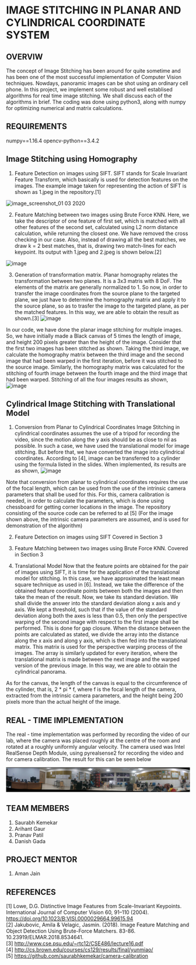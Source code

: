 # IMAGE STITCHING IN PLANAR AND CYLINDRICAL COORDINATE SYSTEM


## OVERVIW
The concept of Image Stitching has been around for quite sometime and has been one of the most successful implementation of Computer Vision techniques. Nowdays, panoramic images can be shot using an ordinary cell phone. In this project, we implement some robust and well establised algorithms for real time image stitching. We shall discuss each of the algorithms in brief. The coding was done using python3, along with numpy for optimizing numerical and matrix calculations. 

## REQUIREMENTS
numpy==1.16.4 opencv-python==3.4.2

## Image Stitching using Homography

1. Feature Detection on images using SIFT.
SIFT stands for Scale Invariant Feature Transform, which basically is used for detection features on the images. The example image taken for representing the action of SIFT is shown as 1.jpeg in the repository.[1] 

![image_screenshot_01 03 2020](https://user-images.githubusercontent.com/45517467/75624246-a6ef8500-5bd8-11ea-9dfc-73cacfb0fd20.png)

2. Feature Matching between two images using Brute Force KNN.
Here, we take the descriptor of one feature of first set, which is matched with all other features of the second set, calculated using L2 norm distance calculation, while returning the closest one. We have removed the cross checking in our case. Also, instead of drawing all the best matches, we draw k = 2 best matches, that is, drawing two match-lines for each keypoint. Its output with 1.jpeg and 2.jpeg is shown below.[2]

![image](https://user-images.githubusercontent.com/45517467/75624402-caff9600-5bd9-11ea-8c93-6ab62c30a6de.png)

3. Generation of transformation matrix.
Planar homography relates the transformation between two planes. It is a 3x3 matris with 8 DoF. The elements of the matrix are generally normalized to 1. So now, in order to transfer the image coordinates from the source plane to the targeted plane, we just have to determine the homography matrix and apply it to the source plane, so as to trasfer the image to the targeted plane, as per the matched features. In this way, we are able to obtain the result as shown.[3]
![image](https://user-images.githubusercontent.com/45517467/75624566-680efe80-5bdb-11ea-8542-73767db92bf5.png)

In our code, we have done the planar image stitching for multiple images. So, we have initially made a Black canvas of 5 times the length of image, and height 200 pixels greater than the height of the image. Consider that the first two images has been stitched as shown. Taking the third image, we calculate the homography matrix between the third image and the second image that had been warped in the first iteration, before it was stitched to the source image. Similarly, the homography matrix was calculated for the stitching of fourth image between the fourth image and the third image that had been warped. Stitching of all the four images results as shown, 
![image](https://user-images.githubusercontent.com/45517467/75624642-3c404880-5bdc-11ea-9ec7-1600d63b0a35.png) 

## Cylindrical Image Stitching with Translational Model

1. Conversion from Planar to Cylindrical Coordinates
Image Stitching in cylindrical coordinates assumes the use of a tripod for recording the video, since the motion along the y axis should be as close to nil as possible. In such a case, we have used the translational model for image stitching. But before that, we have converted the image into cylindrical coordinates. According to [4], image can be transferred to a cylinder using the formula listed in the slides. When implemented, its results are as shown,
![image](https://user-images.githubusercontent.com/45517467/75624917-06509380-5bdf-11ea-85d8-4a74d92573fa.png)

Note that conversion from planar to cylindrical coordinates requires the use of the focal length, which can be used from the use of the intrinsic camera parameters that shall be used for this. For this, camera calibration is needed, in order to calculate the parameters, which is done using chessboard for getting corner locations in the image. The repository consisting of the source code can be referred to at [5]
(For the image shown above, the intrinsic camera parameters are assumed, and is used for demonstration of the algorithm)

2. Feature Detection on images using SIFT
Covered in Section 3

3. Feature Matching between two images using Brute Force KNN.
Covered in Section 3

4. Translational Model
Now that the feature points are obtained for the pair of images using SIFT, it is time for the application of the translational model for stitching. In this case, we have approximated the least mean square technique as used in [6]. Instead, we take the difference of the obtained feature coordinate points between both the images and then take the mean of the result. Now, we take its standard deviation. We shall divide the answer into the standard deviation along x axis and y axis. We kept a threshold, such that if the value of the standard deviation along both the axes is less than 0.5, then only the perspective warping of the second image with respect to the first image shall be performed. This is done for gap closure. When the distance between the points are calculated as stated, we divide the array into the distance along the x axis and along y axis, which is then fed into the translational matrix. This matrix is used for the perspective warping process of the images. The array is similarly updated for every iteration, where the translational matrix is made between the next image and the warped version of the previous image. In this way, we are able to obtain the cylindrical panorama.

As for the canvas, the length of the canvas is equal to the circumference of the cylinder, that is, 2 * pi * f, where f is the focal length of the camera, extracted from the intrinsic camera parameters, and the height being 200 pixels more than the actual height of the image. 

## REAL - TIME IMPLEMENTATION
The real - time implementation was performed by recording the video of our lab, where the camera was placed roughly at the centre of the room and rotated at a roughly uniformly angular velocity. The camera used was Intel RealSense Depth Module, using pyrealsense2 for recording the video and for camera calibration. The result for this can be seen below

![image](https://github.com/saurabhkemekar/Image-Mosaicing/blob/master/result.jpg)

## TEAM MEMBERS

1. Saurabh Kemekar
2. Arihant Gaur
3. Pranav Patil
4. Danish Gada

## PROJECT MENTOR
1. Aman Jain


## REFERENCES

[1] Lowe, D.G. Distinctive Image Features from Scale-Invariant Keypoints. International Journal of Computer Vision 60, 91–110 (2004). https://doi.org/10.1023/B:VISI.0000029664.99615.94 <br />
[2] Jakubovic, Amila & Velagic, Jasmin. (2018). Image Feature Matching and Object Detection Using Brute-Force Matchers. 83-86. 10.23919/ELMAR.2018.8534641. </br>
[3] http://www.cse.psu.edu/~rtc12/CSE486/lecture16.pdf <br />
[4] http://cs.brown.edu/courses/cs129/results/final/yunmiao/ <br />
[5] https://github.com/saurabhkemekar/camera-calibration <br />

